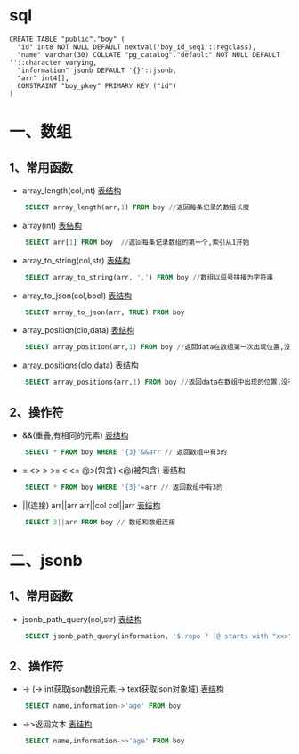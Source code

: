 # sql
```text
CREATE TABLE "public"."boy" (
  "id" int8 NOT NULL DEFAULT nextval('boy_id_seq1'::regclass),
  "name" varchar(30) COLLATE "pg_catalog"."default" NOT NULL DEFAULT ''::character varying,
  "information" jsonb DEFAULT '{}'::jsonb,
  "arr" int4[],
  CONSTRAINT "boy_pkey" PRIMARY KEY ("id")
)
```

# 一、数组
## 1、常用函数

- array_length(col,int) [表结构](#sql)
``` sql
    SELECT array_length(arr,1) FROM boy //返回每条记录的数组长度
```

- array(int)  [表结构](#sql)
``` sql
    SELECT arr[1] FROM boy  //返回每条记录数组的第一个,索引从1开始
```

- array_to_string(col,str) [表结构](#sql)
``` sql
    SELECT array_to_string(arr, ',') FROM boy //数组以逗号拼接为字符串
```

- array_to_json(col,bool) [表结构](#sql)
``` sql
    SELECT array_to_json(arr, TRUE) FROM boy 
```

- array_position(clo,data) [表结构](#sql)
``` sql
    SELECT array_position(arr,1) FROM boy //返回data在数组第一次出现位置,没有为null
```

- array_positions(clo,data) [表结构](#sql)
``` sql
    SELECT array_positions(arr,1) FROM boy //返回data在数组中出现的位置,没有为null
```

## 2、操作符
- &&(重叠,有相同的元素) [表结构](#sql)
``` sql
    SELECT * FROM boy WHERE '{3}'&&arr // 返回数组中有3的
```

- = <> > >= < <= @>(包含) <@(被包含) [表结构](#sql)
``` sql
    SELECT * FROM boy WHERE '{3}'=arr // 返回数组中有3的
```

- ||(连接) arr||arr arr||col col||arr  [表结构](#sql)
``` sql
    SELECT 3||arr FROM boy // 数组和数组连接
```

# 二、jsonb

## 1、常用函数

- jsonb_path_query(col,str) [表结构](#sql)
``` sql
    SELECT jsonb_path_query(information, '$.repo ? (@ starts with "xxx")') FROM boy //repo字段中以xxx开头的
```

## 2、操作符
- -> (-> int获取json数组元素,-> text获取json对象域) [表结构](#sql)
``` sql
    SELECT name,information->'age' FROM boy 
```

- ->>返回文本 [表结构](#sql)
``` sql
    SELECT name,information->>'age' FROM boy 
```